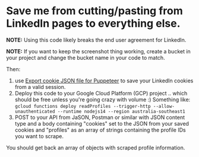 # Save me from  cutting/pasting from LinkedIn pages to everything else.
**NOTE:** Using this code likely breaks the end user agreement for LinkedIn.


**NOTE:** If you want to keep the screenshot thing working, create a bucket in your project and change the bucket name in your code to match.

Then:

 1. use [Export cookie JSON file for Puppeteer](https://chrome.google.com/webstore/detail/%E3%82%AF%E3%83%83%E3%82%AD%E3%83%BCjson%E3%83%95%E3%82%A1%E3%82%A4%E3%83%AB%E5%87%BA%E5%8A%9B-for-puppet/nmckokihipjgplolmcmjakknndddifde?hl=en) to save your LinkedIn cookies from a valid session.
 1. Deploy this code to your Google Cloud Platform (GCP) project .. which should be free unless you're going crazy with volume :) Something like: `gcloud functions deploy readProfiles --trigger-http --allow-unauthenticated --runtime nodejs14 --region australia-southeast1`
 1. POST to your API from JaSON, Postman or similar with JSON content type and a body containing "cookies" set to the JSON from your saved cookies and "profiles" as an array of strings containing the profile IDs you want to scrape.

 You should get back an array of objects with scraped profile information.

